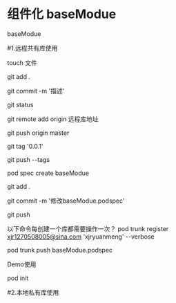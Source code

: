 # 组件化 baseModue
baseModue

#1.远程共有库使用

touch 文件

git add .

git commit -m '描述'

git status

git remote add origin  远程库地址

git push origin master

git tag '0.0.1'

git push --tags

pod spec create baseModue 

git add .

git commit -m '修改baseModue.podspec'

git push

以下命令每创建一个库都需要操作一次？
pod trunk register xjr1270508005@sina.com  'xjryuanmeng' --verbose 

pod trunk push baseModue.podspec


Demo使用

pod init


#2.本地私有库使用

